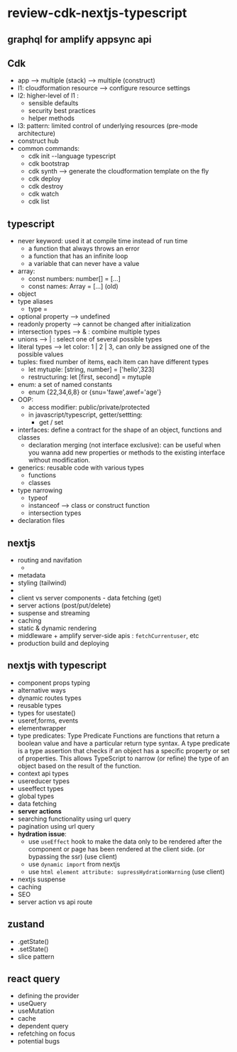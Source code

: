 # review-cdk-nextjs-typescript


## graphql for amplify appsync api

## Cdk
 - app --> multiple (stack) --> multiple (construct)
 - l1: cloudformation resource --> configure resource settings
 - l2: higher-level of l1 :
   - sensible defaults
   - security best practices
   - helper methods
 - l3: pattern: limited control of underlying resources (pre-mode architecture)
 - construct hub
 - common commands:
   - cdk init --language typescript
   - cdk bootstrap
   - cdk synth --> generate the cloudformation template on the fly
   - cdk deploy
   - cdk destroy
   - cdk watch
   - cdk list

## typescript
 - never keyword: used it at compile time instead of run time
   - a function that always throws an error
   - a function that has an infinite loop
   - a variable that can never have a value
 - array:
   - const numbers: number[] = [...]
   - const names: Array<string> = [...] (old)
 - object
 - type aliases
   - type <type-name> = <type>
 - optional property --> undefined
 - readonly property --> cannot be changed after initialization
 - intersection types --> & : combine multiple types
 - unions  --> | : select one of several possible types
 - literal types --> let color: 1 | 2 | 3, can only be assigned one of the possible values
 - tuples: fixed number of items, each item can have different types
   - let mytuple: [string, number] = ['hello',323]
   - restructuring: let [first, second] = mytuple
 - enum: a set of named constants
   - enum <enum name> {22,34,6,8} or {snu='fawe',awef='age'}
 - OOP:
   - access modifier: public/private/protected
   - in javascript/typescript, getter/settting:
     - get / set <function-name>
 - interfaces: define a contract for the shape of an object, functions and classes
   - declaration merging (not interface exclusive): can be useful when you wanna add new properties or methods to the existing interface without modification.
 - generics: reusable code with various types
    - functions
    - classes
 - type narrowing
   - typeof
   - instanceof --> class or construct function
   - intersection types
 - declaration files


## nextjs
 - routing and navifation
   - <Link />
 - metadata
 - styling (tailwind)
 - <Image />
 - client vs server components - data fetching (get)
 - server actions (post/put/delete)
 - suspense and streaming
 - caching
 - static & dynamic rendering
 - middleware + amplify server-side apis : `fetchCurrentuser`, etc
 - production build and deploying


## nextjs with typescript
 - component props typing
 - alternative ways
 - dynamic routes types
 - reusable types
 - types for usestate()
 - useref,forms, events
 - elementwrapper
 - type predicates: Type Predicate Functions are functions that return a boolean value and have a particular return type syntax. A type predicate is a type assertion that checks if an object has a specific property or set of properties. This allows TypeScript to narrow (or refine) the type of an object based on the result of the function.
 - context api types
 - usereducer types
 - useeffect types
 - global types
 - data fetching
 - **server actions**
 - searching functionality using url query
 - pagination using url query
 - **hydration issue**:
   - use `useEffect` hook to make the data only to be rendered after the component or page has been rendered at the client side. (or bypassing the ssr) (use client)
   - use `dynamic import` from nextjs
   - use `html element attribute: supressHydrationWarning` (use client)
 - nextjs suspense
 - caching
 - SEO
 - server action vs api route


## zustand
 - .getState()
 - .setState()
 - slice pattern
## react query
 - defining the provider
 - useQuery
 - useMutation
 - cache
 - dependent query
 - refetching on focus
 - potential bugs













